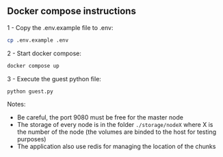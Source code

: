 ## Docker compose instructions

1 - Copy the .env.example file to .env:

```bash
cp .env.example .env
```

2 - Start docker compose:

```bash
docker compose up
```

3 - Execute the guest python file:

```bash
python guest.py
```

Notes:

- Be careful, the port 9080 must be free for the master node
- The storage of every node is in the folder `./storage/nodeX` where X is the number of the node (the volumes are binded to the host for testing purposes)
- The application also use redis for managing the location of the chunks